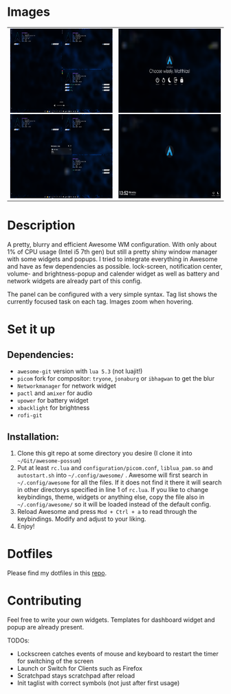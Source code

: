 # Images
<!-- ![Tiling layout with volume overlay](./images/aw_tile_vol.png "Tiling layout")
![Tiling layout with volume overlay](./images/aw_tile_vol.png "Tiling layout")
![Tiling layout with volume overlay](./images/aw_tile_vol.png "Tiling layout")
![Tiling layout with volume overlay](./images/aw_tile_vol.png "Tiling layout") -->
<table border="0">
 <tr>
    <td>
    <img src="./images/aw_tile_vol.png"  alt="1" height = 196px width = 350px>
    <img src="./images/aw_notif.png"  alt="1" height = 196px width = 350px>
    </td>
    <td>
    <img src="./images/aw_exit.png"  alt="1"  height = 196px width = 350px>
    <img src="./images/aw_lock.png"  alt="1"  height = 196px width = 350px>
    </td>
 </tr>
</table>

# Description

A pretty, blurry and efficient Awesome WM configuration.
With only about 1% of CPU usage (Intel i5 7th gen) but still a pretty shiny window manager with some widgets and popups.
I tried to integrate everything in Awesome and have as few dependencies as possible.
lock-screen, notification center, volume- and brightness-popup and calender widget as well as battery and network widgets are already part of this config.

The panel can be configured with a very simple syntax.
Tag list shows the currently focused task on each tag.
Images zoom when hovering.

# Set it up

## Dependencies:
* `awesome-git` version with `lua 5.3` (not luajit!)
* `picom` fork for compositor: `tryone`, `jonaburg` or `ibhagwan` to get the blur
* `Networkmanager` for network widget
* `pactl` and `amixer` for audio
* `upower` for battery widget
* `xbacklight` for brightness
* `rofi-git`

## Installation:

1. Clone this git repo at some directory you desire (I clone it into `~/Git/awesome-possum`)
2. Put at least `rc.lua` and `configuration/picom.conf`, `liblua_pam.so` and `autostart.sh` into `~/.config/awesome/` .
 Awesome will first search in `~/.config/awesome` for all the files. If it does not find it there it will search in other directorys specified in line 1 of `rc.lua`.
 If you like to change keybindings, theme, widgets or anything else, copy the file also in `~/.config/awesome/` so it will be loaded instead of the default config.
3. Reload Awesome and press `Mod + Ctrl + a` to read through the keybindings. Modify and adjust to your liking.
4. Enjoy!

# Dotfiles

Please find my dotfiles in this [repo](https://github.com/archias-lnx/dots-of-the-dots).

# Contributing

Feel free to write your own widgets.
Templates for dashboard widget and popup are already present.

TODOs:
* Lockscreen catches events of mouse and keyboard to restart the timer for switching of the screen
* Launch or Switch for Clients such as Firefox
* Scratchpad stays scratchpad after reload
* Init taglist with correct symbols (not just after first usage)
